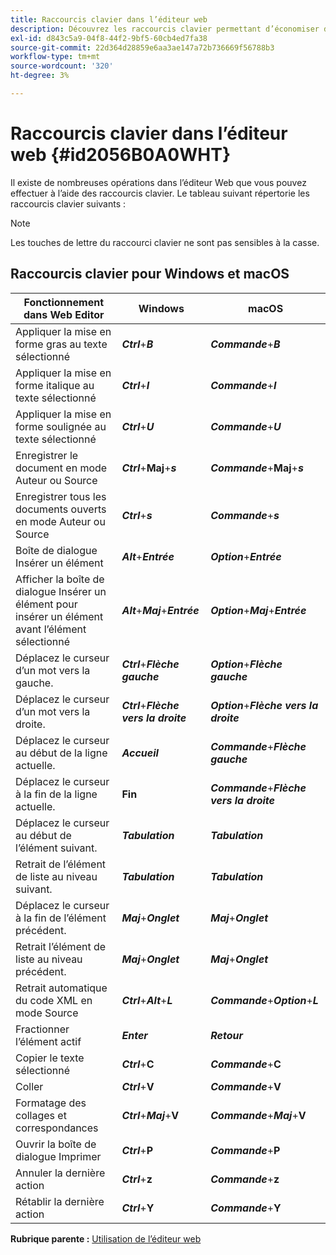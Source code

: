 ```yaml
---
title: Raccourcis clavier dans l’éditeur web
description: Découvrez les raccourcis clavier permettant d’économiser du temps dans l’éditeur web des Guides d’AEM.
exl-id: d843c5a9-04f8-44f2-9bf5-60cb4ed7fa38
source-git-commit: 22d364d28859e6aa3ae147a72b736669f56788b3
workflow-type: tm+mt
source-wordcount: '320'
ht-degree: 3%

---
```


# Raccourcis clavier dans l’éditeur web {#id2056B0A0WHT}

Il existe de nombreuses opérations dans l’éditeur Web que vous pouvez effectuer à l’aide des raccourcis clavier. Le tableau suivant répertorie les raccourcis clavier suivants :

>[!NOTE]
>
> Les touches de lettre du raccourci clavier ne sont pas sensibles à la casse.

## Raccourcis clavier pour Windows et macOS

| Fonctionnement dans Web Editor | Windows | macOS |
|-----------------------|-----------------|-----------------|
| Appliquer la mise en forme gras au texte sélectionné | ***Ctrl***+***B*** | ***Commande***+***B*** |
| Appliquer la mise en forme italique au texte sélectionné | ***Ctrl***+***I*** | ***Commande***+***I*** |
| Appliquer la mise en forme soulignée au texte sélectionné | ***Ctrl***+***U*** | ***Commande***+***U*** |
| Enregistrer le document en mode Auteur ou Source | ***Ctrl***+**Maj**+***s*** | ***Commande***+**Maj**+***s*** |
| Enregistrer tous les documents ouverts en mode Auteur ou Source | ***Ctrl***+***s*** | ***Commande***+***s*** |
| Boîte de dialogue Insérer un élément | ***Alt***+***Entrée*** | ***Option***+***Entrée*** |
| Afficher la boîte de dialogue Insérer un élément pour insérer un élément avant l’élément sélectionné | ***Alt***+***Maj***+***Entrée*** | ***Option***+***Maj***+***Entrée*** |
| Déplacez le curseur d’un mot vers la gauche. | ***Ctrl***+***Flèche gauche*** | ***Option***+***Flèche gauche*** |
| Déplacez le curseur d’un mot vers la droite. | ***Ctrl***+***Flèche vers la droite*** | ***Option***+***Flèche vers la droite*** |
| Déplacez le curseur au début de la ligne actuelle. | ***Accueil*** | ***Commande***+***Flèche gauche*** |
| Déplacez le curseur à la fin de la ligne actuelle. | **Fin** | ***Commande***+***Flèche vers la droite*** |
| Déplacez le curseur au début de l’élément suivant. | ***Tabulation*** | ***Tabulation*** |
| Retrait de l’élément de liste au niveau suivant. | ***Tabulation*** | ***Tabulation*** |
| Déplacez le curseur à la fin de l’élément précédent. | ***Maj***+***Onglet*** | ***Maj***+***Onglet*** |
| Retrait l’élément de liste au niveau précédent. | ***Maj***+***Onglet*** | ***Maj***+***Onglet*** |
| Retrait automatique du code XML en mode Source | ***Ctrl***+***Alt***+***L*** | ***Commande***+***Option***+***L*** |
| Fractionner l’élément actif | ***Enter*** | ***Retour*** |
| Copier le texte sélectionné | ***Ctrl***+**C** | ***Commande***+**C** |
| Coller | ***Ctrl***+**V** | ***Commande***+**V** |
| Formatage des collages et correspondances | ***Ctrl***+***Maj***+**V** | ***Commande***+***Maj***+**V** |
| Ouvrir la boîte de dialogue Imprimer | ***Ctrl***+**P** | ***Commande***+**P** |
| Annuler la dernière action | ***Ctrl***+**z** | ***Commande***+**z** |
| Rétablir la dernière action | ***Ctrl***+**Y** | ***Commande***+**Y** |

**Rubrique parente :** [Utilisation de l’éditeur web](web-editor.md)

